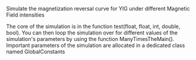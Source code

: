 Simulate the magnetization reversal curve for YIG under different Magnetic Field intensities

The core of the simulation is in the function test(float, float, int, double, bool). 
You can then loop the simulation over for different values of the simulation's parameters
by using the function ManyTimesTheMain(). Important parameters of the simulation are allocated
in a dedicated class named GlobalConstants